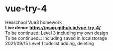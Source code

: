 # vue-try-4
Hexschool Vue3 homework<br>
<strong>Live demo: https://psop.github.io/vue-try-4/</strong><br>
To be continued: Level 3 including my own design<br>
To be continuedL: including saved in localstorage<br>
2021/09/15 Level 1 todolist adding, deleting<br>

